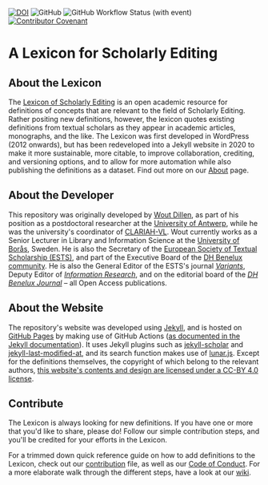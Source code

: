 [![DOI](https://zenodo.org/badge/DOI/10.5281/zenodo.4008433.svg)](https://doi.org/10.5281/zenodo.4008433)
![GitHub](https://img.shields.io/github/license/WoutDLN/lexicon-scholarly-editing)
![GitHub Workflow Status (with event)](https://img.shields.io/github/actions/workflow/status/WoutDLN/lexicon-scholarly-editing/jekyll.yml)
[![Contributor Covenant](https://img.shields.io/badge/Contributor%20Covenant-2.1-4baaaa.svg)](CODE_OF_CONDUCT.md)

# A Lexicon for Scholarly Editing
## About the Lexicon

The [Lexicon of Scholarly Editing](https://woutdln.github.io/lexicon-scholarly-editing/) is an open academic resource for definitions of concepts that are relevant to the field of Scholarly Editing. Rather positing new definitions, however, the lexicon quotes existing definitions from textual scholars as they appear in academic articles, monographs, and the like. The Lexicon was first developed in WordPress (2012 onwards), but has been redeveloped into a Jekyll website in 2020 to make it more sustainable, more citable, to improve collaboration, crediting, and versioning options, and to allow for more automation while also publishing the definitions as a dataset. Find out more on our [About](https://woutdln.github.io/lexicon-scholarly-editing/about.html) page.

## About the Developer

This repository was originally developed by [Wout Dillen](https://github.com/WoutDLN), as part of his position as a postdoctoral researcher at the [University of Antwerp](https://uantwerpen.be), while he was the university's coordinator of [CLARIAH-VL](https://clariahvl.hypotheses.org/). Wout currently works as a Senior Lecturer in Library and Information Science at the [University of Borås](https://www.hb.se/), Sweden. He is also the Secretary of the [European Society of Textual Scholarship (ESTS)](https://textualscholarship.eu/), and part of the Executive Board of the [DH Benelux community](https://dhbenelux.org/). He is also the General Editor of the ESTS's journal [_Variants_](https://journals.openedition.org/variants/), Deputy Editor of [_Information Research_](https://informationr.net), and on the editorial board of the [_DH Benelux Journal_](https://journal.dhbenelux.org/) – all Open Access publications.

## About the Website

The repository's website was developed using [Jekyll](https://jekyllrb.com/), and is hosted on [GitHub Pages](https://pages.github.com/) by making use of GitHub Actions ([as documented in the Jekyll documentation](https://jekyllrb.com/docs/continuous-integration/github-actions/)). It uses Jekyll plugins such as [jekyll-scholar](https://github.com/inukshuk/jekyll-scholar) and [jekyll-last-modified-at](https://github.com/gjtorikian/jekyll-last-modified-at), and its search function makes use of [lunar.js](https://lunrjs.com/). Except for the definitions themselves, the copyright of which belong to the relevant authors, [this website's contents and design are licensed under a CC-BY 4.0 license](https://woutdln.github.io/lexicon-scholarly-editing/copyright.html).

## Contribute

The Lexicon is always looking for new definitions. If you have one or more that you'd like to share, please do! Follow our simple contribution steps, and you'll be credited for your efforts in the Lexicon.

For a trimmed down quick reference guide on how to add definitions to the Lexicon, check out our [contribution](CONTRIBUTING.md) file, as well as our [Code of Conduct](CODE_OF_CONDUCT.md). For a more elaborate walk through the different steps, have a look at our [wiki](https://github.com/WoutDLN/lexicon-scholarly-editing/wiki).
